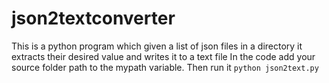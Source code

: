 # json2textconverter
This is a python program which given a list of json files in a directory it extracts their desired value and writes it to a text file
In the code add your source folder path to the mypath variable. Then run it 
```python json2text.py```
